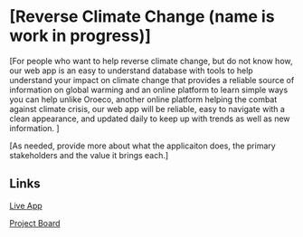 # [Reverse Climate Change (name is work in progress)]

[For people who want to help reverse climate change, but do not know how, our web app is an easy to understand database with tools to help understand your impact on climate change that provides a reliable source of information on global warming and an online platform to learn simple ways you can help unlike Oroeco, another online platform helping the combat against climate crisis, our web app will be reliable, easy to navigate with a clean appearance, and updated daily to keep up with trends as well as new information. 
]

[As needed, provide more about what the applicaiton does, the primary stakeholders and the value it brings each.]

## Links

[Live App](https://repl.it)

[Project Board](../../projects/2)
